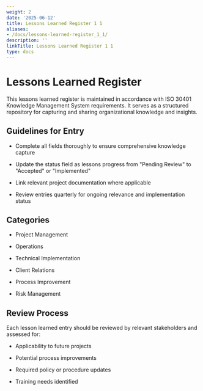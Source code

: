 ```yaml
---
weight: 2
date: '2025-06-12'
title: Lessons Learned Register 1 1
aliases:
- /docs/lessons-learned-register_1_1/
description: ''
linkTitle: Lessons Learned Register 1 1
type: docs
---
```


# Lessons Learned Register

<!-- Unsupported block type: table -->

This lessons learned register is maintained in accordance with ISO 30401 Knowledge Management System requirements. It serves as a structured repository for capturing and sharing organizational knowledge and insights.

## Guidelines for Entry

- Complete all fields thoroughly to ensure comprehensive knowledge capture

- Update the status field as lessons progress from "Pending Review" to "Accepted" or "Implemented"

- Link relevant project documentation where applicable

- Review entries quarterly for ongoing relevance and implementation status

## Categories

- Project Management

- Operations

- Technical Implementation

- Client Relations

- Process Improvement

- Risk Management

## Review Process

Each lesson learned entry should be reviewed by relevant stakeholders and assessed for:

- Applicability to future projects

- Potential process improvements

- Required policy or procedure updates

- Training needs identified

<!-- Unsupported block type: callout -->